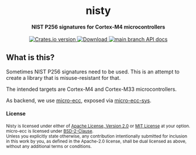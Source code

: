 <h1 align="center">nisty</h1>
<div align="center">
 <strong>
   NIST P256 signatures for Cortex-M4 microcontrollers
 </strong>
</div>

<br />

<div align="center">
  <!-- Crates version -->
  <a href="https://crates.io/crates/nisty">
    <img src="https://img.shields.io/crates/v/nisty.svg?style=flat-square"
    alt="Crates.io version" />
  </a>
  <!-- Downloads -->
  <a href="https://crates.io/crates/nisty">
    <img src="https://img.shields.io/crates/d/nisty.svg?style=flat-square"
      alt="Download" />
  </a>
  <!-- API docs -->
  <a href="https://docs.rs/nisty">
    <img src="https://img.shields.io/badge/docs-latest-blue.svg?style=flat-square"
      alt="main branch API docs" />
  </a>
</div>

## What is this?

Sometimes NIST P256 signatures need to be used.
This is an attempt to create a library that is misuse-resistant for that.

The intended targets are Cortex-M4 and Cortex-M33 microcontrollers.

As backend, we use [micro-ecc][micro-ecc], exposed via [micro-ecc-sys][micro-ecc-sys].

[micro-ecc]: https://github.com/kmackay/micro-ecc
[micro-ecc-sys]: https://crates.io/crates/micro-ecc-sys

#### License

<sup>Nisty is licensed under either of [Apache License, Version 2.0](LICENSE-APACHE) or [MIT License](LICENSE-MIT) at your option.</sup>
<sup>micro-ecc is licensed under [BSD-2-Clause](https://github.com/kmackay/micro-ecc/blob/master/LICENSE.txt).</sup>
<br>
<sub>Unless you explicitly state otherwise, any contribution intentionally submitted for inclusion in this work by you, as defined in the Apache-2.0 license, shall be dual licensed as above, without any additional terms or conditions.</sub>
